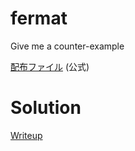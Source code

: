 # fermat
Give me a counter-example

[配布ファイル](https://github.com/wani-hackase/wanictf2023-writeup/blob/main/rev/fermat/file/fermat) (公式)
# Solution
[Writeup](./solve/writeup.md)
